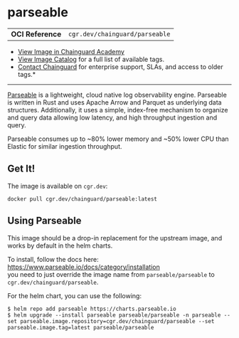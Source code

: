 <!--monopod:start-->
# parseable
| | |
| - | - |
| **OCI Reference** | `cgr.dev/chainguard/parseable` |


* [View Image in Chainguard Academy](https://edu.chainguard.dev/chainguard/chainguard-images/reference/parseable/overview/)
* [View Image Catalog](https://console.enforce.dev/images/catalog) for a full list of available tags.
* [Contact Chainguard](https://www.chainguard.dev/chainguard-images) for enterprise support, SLAs, and access to older tags.*

---
<!--monopod:end-->

<!--overview:start-->
[Parseable](https://github.com/parseablehq/parseable) is a lightweight, cloud native log observability engine. Parseable is written in Rust and uses Apache Arrow and Parquet as underlying data structures. Additionally, it uses a simple, index-free mechanism to organize and query data allowing low latency, and high throughput ingestion and query.

Parseable consumes up to ~80% lower memory and ~50% lower CPU than Elastic for similar ingestion throughput.
<!--overview:end-->

<!--getting:start-->
## Get It!
The image is available on `cgr.dev`:

```
docker pull cgr.dev/chainguard/parseable:latest
```
<!--getting:end-->

<!--body:start-->
## Using Parseable

This image should be a drop-in replacement for the upstream image, and works by default in the helm charts.

To install, follow the docs here: https://www.parseable.io/docs/category/installation  
you need to just override the image name from `parseable/parseable` to `cgr.dev/chainguard/parseable`.

For the helm chart, you can use the following:

```shell
$ helm repo add parseable https://charts.parseable.io
$ helm upgrade --install parseable parseable/parseable -n parseable --set parseable.image.repository=cgr.dev/chainguard/parseable --set parseable.image.tag=latest parseable/parseable
```


<!--body:end-->
